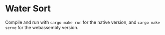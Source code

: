 # Water Sort
Compile and run with `cargo make run` for the native version, and `cargo make serve` for the webassembly version.
